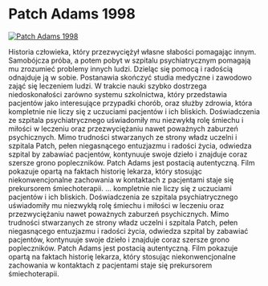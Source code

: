 Patch Adams 1998 
=============
[![Patch Adams 1998 ](http://vidos.pl/images/player.gif)](http://vidos.pl/patch-adams-1998)

 Historia człowieka, który przezwyciężył własne słabości pomagając innym. Samobójcza próba, a potem pobyt w szpitalu psychiatrycznym pomagają mu zrozumieć problemy innych ludzi. Dzieląc się pomocą i radością odnajduje ją w sobie. Postanawia skończyć studia medyczne i zawodowo zająć się leczeniem ludzi. W trakcie nauki szybko dostrzega niedoskonałości zarówno systemu szkolnictwa, który przedstawia pacjentów jako interesujące przypadki chorób, oraz służby zdrowia, która kompletnie nie liczy się z uczuciami pacjentów i ich bliskich. Doświadczenia ze szpitala psychiatrycznego uświadomiły mu niezwykłą rolę śmiechu i miłości w leczeniu oraz przezwyciężaniu nawet poważnych zaburzeń psychicznych. Mimo trudności stwarzanych ze strony władz uczelni i szpitala Patch, pełen niegasnącego entuzjazmu i radości życia, odwiedza szpital by zabawiać pacjentów, kontynuuje swoje dzieło i znajduje coraz szersze grono popleczników. Patch Adams jest postacią autentyczną. Film pokazuje opartą na faktach historię lekarza, który stosując niekonwencjonalne zachowania w kontaktach z pacjentami staje się prekursorem śmiechoterapii.  ... kompletnie nie liczy się z uczuciami pacjentów i ich bliskich. Doświadczenia ze szpitala psychiatrycznego uświadomiły mu niezwykłą rolę śmiechu i miłości w leczeniu oraz przezwyciężaniu nawet poważnych zaburzeń psychicznych. Mimo trudności stwarzanych ze strony władz uczelni i szpitala Patch, pełen niegasnącego entuzjazmu i radości życia, odwiedza szpital by zabawiać pacjentów, kontynuuje swoje dzieło i znajduje coraz szersze grono popleczników. Patch Adams jest postacią autentyczną. Film pokazuje opartą na faktach historię lekarza, który stosując niekonwencjonalne zachowania w kontaktach z pacjentami staje się prekursorem śmiechoterapii.
